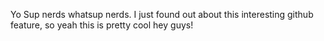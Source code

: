 Yo Sup nerds whatsup nerds. I just found out about this interesting github feature, so yeah this is pretty cool hey guys!
